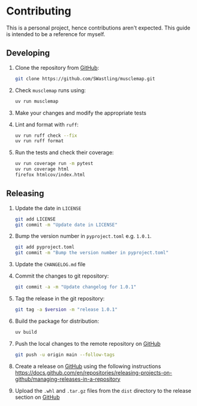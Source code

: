# Contributing

This is a personal project, hence contributions aren't expected. 
This guide is intended to be a reference for myself.

## Developing

1. Clone the repository from [GitHub](https://github.com/):

    ```bash
    git clone https://github.com/SWastling/musclemap.git
    ``` 

2. Check `musclemap` runs using:

    ```bash
    uv run musclemap
    ```

3. Make your changes and modify the appropriate tests 

4. Lint and format with `ruff`:

    ```bash
    uv run ruff check --fix
    uv run ruff format
    ```

5. Run the tests and check their coverage:

    ```bash
    uv run coverage run -m pytest
    uv run coverage html
    firefox htmlcov/index.html
    ```

## Releasing
1. Update the date in `LICENSE`

    ```bash
    git add LICENSE
    git commit -m "Update date in LICENSE"
    ```

2. Bump the version number in `pyproject.toml` e.g. `1.0.1`.

    ```bash
    git add pyproject.toml
    git commit -m "Bump the version number in pyproject.toml"
    ```

3. Update the `CHANGELOG.md` file

4. Commit the changes to git repository:

    ```bash
    git commit -a -m "Update changelog for 1.0.1"
    ```

5. Tag the release in the git repository:

    ```bash
    git tag -a $version -m "release 1.0.1"
    ```

6. Build the package for distribution:

    ```bash
    uv build
    ```

7. Push the local changes to the remote repository on [GitHub](https://github.com/) 
    
    ```bash
    git push -u origin main --follow-tags
    ```

8. Create a release on [GitHub](https://github.com/) using the following instructions https://docs.github.com/en/repositories/releasing-projects-on-github/managing-releases-in-a-repository

9. Upload the `.whl` and `.tar.gz` files from the `dist` directory to the release section on [GitHub](https://github.com/)